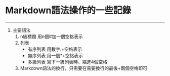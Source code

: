 # Markdown語法操作的一些記錄
- - -

1. 主要語法
    1. n級標題 用n個#加一個空格表示
    2. 列表
        * 有序列表 用數字.+空格表示
        * 無序列表 用一個*+空格表示
        * 多級列表 寫下一級列表時，縮進4個空格
    3. Markdown語法的換行，只需要在需要換行的最後+兩個空格即可  
